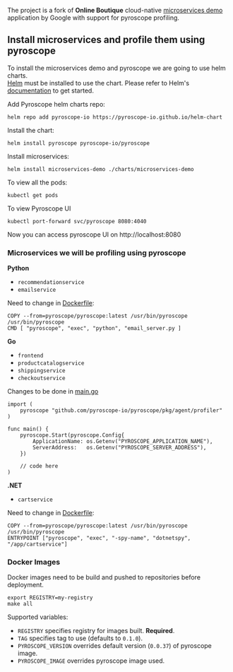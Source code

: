 The project is a fork of **Online Boutique** cloud-native [microservices demo](https://github.com/GoogleCloudPlatform/microservices-demo)
application by Google with support for pyroscope profiling.

## Install microservices and profile them using pyroscope

To install the microservices demo and pyroscope we are going to use helm charts.\
[Helm](https://helm.sh) must be installed to use the chart. Please refer to Helm's [documentation](https://helm.sh/docs/) to get started.

Add Pyroscope helm charts repo:
```console
helm repo add pyroscope-io https://pyroscope-io.github.io/helm-chart
```

Install the chart:
```console
helm install pyroscope pyroscope-io/pyroscope 
```

Install microservices:
```console
helm install microservices-demo ./charts/microservices-demo
```

To view all the pods:
```console
kubectl get pods
```

To view Pyroscope UI
```console 
kubectl port-forward svc/pyroscope 8080:4040
```

Now you can access pyroscope UI on http://localhost:8080

### Microservices we will be profiling using pyroscope

**Python**
* `recommendationservice`
* `emailservice`

Need to change in [Dockerfile](./src/emailservice/Dockerfile):
```console
COPY --from=pyroscope/pyroscope:latest /usr/bin/pyroscope /usr/bin/pyroscope
CMD [ "pyroscope", "exec", "python", "email_server.py ]
```

**Go**
* `frontend`
* `productcatalogservice`
* `shippingservice`
* `checkoutservice`

Changes to be done in [main.go](./src/frontend/main.go)

```
import (
    pyroscope "github.com/pyroscope-io/pyroscope/pkg/agent/profiler"
)

func main() {
    pyroscope.Start(pyroscope.Config{
        ApplicationName: os.Getenv("PYROSCOPE_APPLICATION_NAME"),
        ServerAddress:   os.Getenv("PYROSCOPE_SERVER_ADDRESS"),
    })

    // code here
) 
```

**.NET**
* `cartservice`

Need to change in [Dockerfile](./src/cartservice/src/Dockerfile):
```
COPY --from=pyroscope/pyroscope:latest /usr/bin/pyroscope /usr/bin/pyroscope
ENTRYPOINT ["pyroscope", "exec", "-spy-name", "dotnetspy", "/app/cartservice"]
```

### Docker Images

Docker images need to be build and pushed to repositories before deployment.

```
export REGISTRY=my-registry
make all
```

Supported variables:

- `REGISTRY` specifies registry for images built. **Required**.
- `TAG` specifies tag to use (defaults to `0.1.0`).
- `PYROSCOPE_VERSION` overrides default version (`0.0.37`) of pyroscope image.
- `PYROSCOPE_IMAGE` overrides pyroscope image used.
